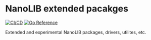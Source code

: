 # NanoLIB extended pacakges

[![CI/CD](https://github.com/jessepeterson/nanolib-x/workflows/CI%2FCD/badge.svg)](https://github.com/jessepeterson/nanolib-x/actions) [![Go Reference](https://pkg.go.dev/badge/github.com/jessepeterson/nanolib-x.svg)](https://pkg.go.dev/github.com/jessepeterson/nanolib-x)

Extended and experimental NanoLIB packages, drivers, utilites, etc.
